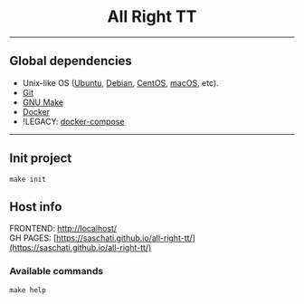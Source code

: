 <h1 align="center">All Right TT</h1>
<hr/>

## Global dependencies
- Unix-like OS ([Ubuntu](https://ubuntu.com/download), [Debian](https://www.debian.org/download), [CentOS](https://www.centos.org/download/), [macOS](https://www.apple.com/macos/),  etc).
- [Git](https://git-scm.com/downloads)
- [GNU Make](https://www.gnu.org/software/make/)
- [Docker](https://docs.docker.com/engine/install/)
- !LEGACY: [docker-compose](https://docs.docker.com/compose/install/)
<hr/>

## Init project

```make init```

## Host info

FRONTEND: [http://localhost/](http://localhost/) <br />
GH PAGES: [https://saschati.github.io/all-right-tt/](https://saschati.github.io/all-right-tt/) <br />

### Available commands
```make help```

